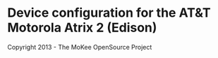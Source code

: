 Device configuration for the AT&T Motorola Atrix 2 (Edison)
===============================

Copyright 2013 - The MoKee OpenSource Project
